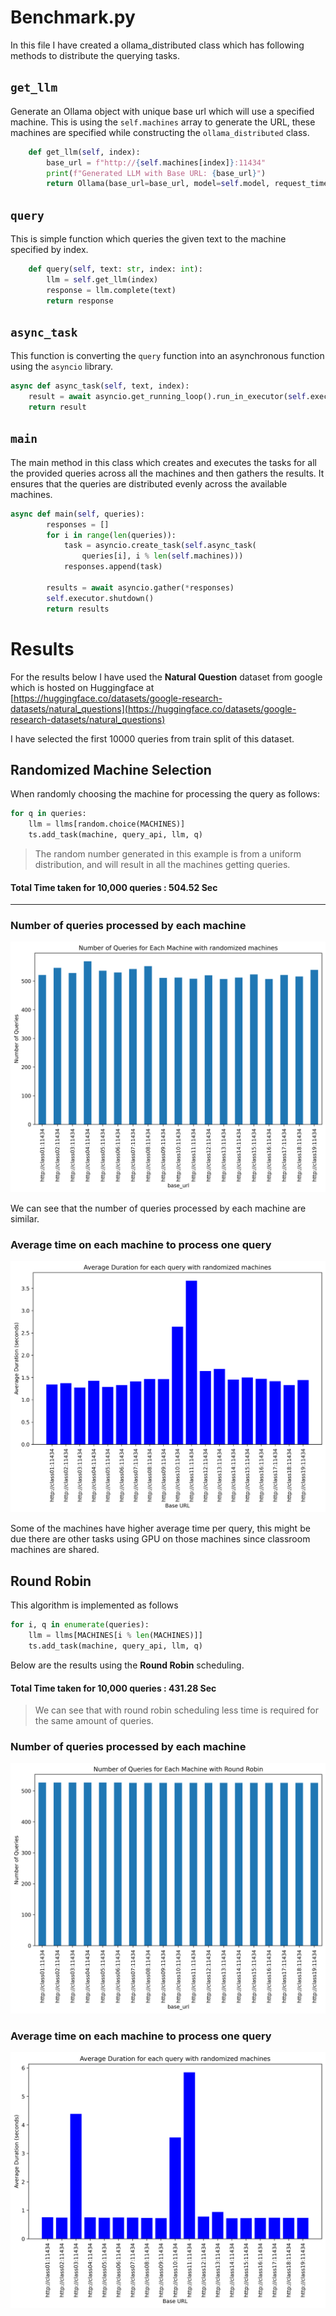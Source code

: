 # Benchmark.py

In this file I have created a ollama_distributed class which has following methods to distribute the querying tasks.

## `get_llm`
Generate an Ollama object with unique base url which will use a specified machine. This is using the `self.machines` array to generate the URL, these machines are specified while constructing the `ollama_distributed` class.

```python
    def get_llm(self, index):
        base_url = f"http://{self.machines[index]}:11434"
        print(f"Generated LLM with Base URL: {base_url}")
        return Ollama(base_url=base_url, model=self.model, request_timeout=self.request_timeout)
```

## `query`

This is simple function which queries the given text to the machine specified by index.

```python
    def query(self, text: str, index: int):
        llm = self.get_llm(index)
        response = llm.complete(text)
        return response
```

## `async_task`

This function is converting the `query` function into an asynchronous function using the `asyncio` library. 

```python
async def async_task(self, text, index):
    result = await asyncio.get_running_loop().run_in_executor(self.executor, self.query, text, index)
    return result
```

## `main`

The main method in this class which creates and executes the tasks for all the provided queries across all the machines and then gathers the results. It ensures that the queries are distributed evenly across the available machines.

```python 
async def main(self, queries):
        responses = []
        for i in range(len(queries)):
            task = asyncio.create_task(self.async_task(
                queries[i], i % len(self.machines)))
            responses.append(task)

        results = await asyncio.gather(*responses)
        self.executor.shutdown()
        return results

```


# Results

For the results below I have used the **Natural Question** dataset from google which is hosted on Huggingface at [https://huggingface.co/datasets/google-research-datasets/natural_questions](https://huggingface.co/datasets/google-research-datasets/natural_questions)

I have selected the first 10000 queries from train split of this dataset. 

## Randomized Machine Selection
When randomly choosing the machine for processing the query as follows:

```python 
for q in queries:
    llm = llms[random.choice(MACHINES)]
    ts.add_task(machine, query_api, llm, q)
```
> The random number generated in this example is from a uniform distribution, and will result in all the machines getting queries.


#### Total Time taken for 10,000 queries : **504.52 Sec**

---
### Number of queries processed by each machine
![](./plots/randomized_machine_num_of_queries_10000.png)

We can see that the number of queries processed by each machine are similar.

### Average time on each machine to process one query
![](./plots/randomized_machine_avg_timings_10000.png)

Some of the machines have higher average time per query, this might be due there are other tasks using GPU on those machines since classroom machines are shared.

## Round Robin

This algorithm is implemented as follows 

```python 
for i, q in enumerate(queries):
    llm = llms[MACHINES[i % len(MACHINES)]]
    ts.add_task(machine, query_api, llm, q)
```

Below are the results using the **Round Robin** scheduling. 

#### Total Time taken for 10,000 queries : **431.28 Sec**

> We can see that with round robin scheduling less time is required for the same amount of queries.

### Number of queries processed by each machine

![](./plots/round_robin_machine_num_of_queries_10000.png)

### Average time on each machine to process one query

![](./plots/round_robin_machine_avg_timings_10000.png)